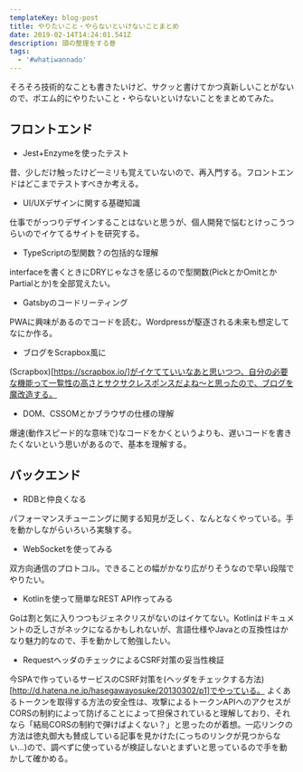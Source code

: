 ```yaml
---
templateKey: blog-post
title: やりたいこと・やらないといけないことまとめ
date: 2019-02-14T14:24:01.541Z
description: 頭の整理をする巻
tags:
  - '#whatiwannado'
---
```

そろそろ技術的なことも書きたいけど、サクッと書けてかつ真新しいことがないので、ポエム的にやりたいこと・やらないといけないことをまとめてみた。

## フロントエンド
- Jest+Enzymeを使ったテスト

昔、少しだけ触ったけど一ミリも覚えていないので、再入門する。フロントエンドはどこまでテストすべきか考える。

- UI/UXデザインに関する基礎知識

仕事でがっつりデザインすることはないと思うが、個人開発で悩むとけっこうつらいのでイケてるサイトを研究する。

- TypeScriptの型関数？の包括的な理解

interfaceを書くときにDRYじゃなさを感じるので型関数(PickとかOmitとかPartialとか)を全部覚えたい。

- Gatsbyのコードリーティング

PWAに興味があるのでコードを読む。Wordpressが駆逐される未来も想定してなにか作る。

- ブログをScrapbox風に

(Scrapbox)[https://scrapbox.io/]がイケてていいなあと思いつつ、自分の必要な機能って一覧性の高さとサクサクレスポンスだよね～と思ったので、ブログを魔改造する。

- DOM、CSSOMとかブラウザの仕様の理解

爆速(動作スピード的な意味で)なコードをかくというよりも、遅いコードを書きたくないという思いがあるので、基本を理解する。

## バックエンド
- RDBと仲良くなる

パフォーマンスチューニングに関する知見が乏しく、なんとなくやっている。手を動かしながらいろいろ実験する。

- WebSocketを使ってみる

双方向通信のプロトコル。できることの幅がかなり広がりそうなので早い段階でやりたい。

- Kotlinを使って簡単なREST API作ってみる

Goは割と気に入りつつもジェネクリスがないのはイケてない。Kotlinはドキュメントの乏しさがネックになるかもしれないが、言語仕様やJavaとの互換性はかなり魅力的なので、手を動かして勉強したい。

- RequestヘッダのチェックによるCSRF対策の妥当性検証

今SPAで作っているサービスのCSRF対策を(ヘッダをチェックする方法)[http://d.hatena.ne.jp/hasegawayosuke/20130302/p1]でやっている。
よくあるトークンを取得する方法の安全性は、攻撃によるトークンAPIへのアクセスがCORSの制約によって防げることによって担保されていると理解しており、それなら「結局CORSの制約で弾けばよくない？」と思ったのが着想。一応リンクの方法は徳丸御大も賛成している記事を見かけた(こっちのリンクが見つからない…)ので、調べずに使っているが検証しないとまずいと思っているので手を動かして確かめる。
